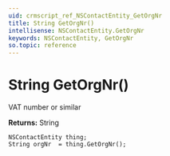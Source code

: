 ```yaml
---
uid: crmscript_ref_NSContactEntity_GetOrgNr
title: String GetOrgNr()
intellisense: NSContactEntity.GetOrgNr
keywords: NSContactEntity, GetOrgNr
so.topic: reference
---
```


# String GetOrgNr()

VAT number or similar

**Returns:** String

```crmscript
NSContactEntity thing;
String orgNr  = thing.GetOrgNr();
```

